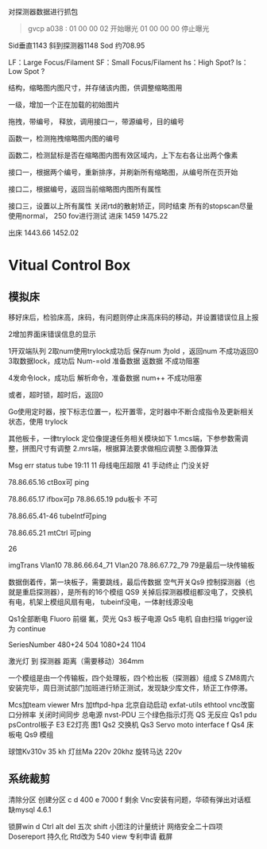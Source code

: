 对探测器数据进行抓包
> gvcp
a038 : 01 00 00 02 开始曝光
          01 00 00 00 停止曝光


Sid垂直1143 斜到探测器1148
Sod 约708.95

LF：Large Focus/Filament
SF：Small Focus/Filament
hs：High Spot?
ls： Low Spot ?

结构，缩略图内图尺寸，并存储该内图，供调整缩略图用

一级，增加一个正在加载的初始图片


拖拽，带编号，
释放，调用接口一，带源编号，目的编号


函数一，检测拖拽缩略图内图的编号

函数二，检测鼠标是否在缩略图内图有效区域内，上下左右各让出两个像素

接口一，根据两个编号，重新排序，并刷新所有缩略图，从编号所在页开始

接口二，根据编号，返回当前缩略图内图所有属性

接口三，设置以上所有属性
关闭rtd的散射矫正，同时结束
所有的stopscan尽量使用normal，
250 fov进行测试
进床
1459
1475.22

出床
1443.66
1452.02
# Vitual Control Box
## 模拟床
移好床后，检验床高，床码，有问题则停止床高床码的移动，并设置错误位且上报

2增加界面床错误信息的显示

1开双端队列
2取num使用trylock成功后
  保存num 为old ，返回num
不成功返回0
3取数据lock，成功后
  Num-=old
  准备数据 返数据
不成功阻塞


4发命令lock，成功后
 解析命令，准备数据 num++
不成功阻塞
 
或者，超时锁，超时后，返回0




Go使用定时器，按下标志位置一，松开置零，定时器中不断合成指令及更新相关状态，使用 trylock

其他板卡，一律trylock
定位像提速任务相关模块如下
1.mcs端，下参参数需调整，拼图尺寸有调整
2.mrs端，根据算法要求做相应调整
3.图像算法

Msg err status tube 19:11
11 母线电压超限
41 手动终止 门没关好

78.86.65.16 ctBox可 ping

78.86.65.17 ifbox可p
78.86.65.19 pdu板卡 不可

78.86.65.41-46 tubeIntf可ping

78.86.65.21 mtCtrl 可ping

26  

imgTrans
Vlan10  78.86.66.64_71 
Vlan20  78.86.67.72_79
               79是最后一块传输板

数据倒着传，第一块板子，需要跳线，最后传数据
空气开关Qs9 控制探测器（也就是重启探测器），是所有的16个模组
QS9 关掉后探测器模组都没电了，交换机有电，机架上模组风扇有电，
tubeinf没电，一体射线源没电

Qs1全部断电
 Fluoro 前缀 氟，荧光
Qs3 板子电源
Qs5 电机
自由扫描 trigger设为 continue

SeriesNumber 
480+24  504
1080+24 1104

激光灯 到 探测器 距离（需要移动）364mm

一个模组是由一个传输板，四个处理板，四个检出板（探测器）组成
S ZM8周六安装完毕，周日测试部门加班进行矫正测试，发现缺少库文件，矫正工作停滞。

Mcs加team viewer
Mrs 加tftpd-hpa  北京自动启动
        exfat-utils  ethtool
        vnc改窗口分辨率
        关闭时间同步
总电源  nvst-PDU 三个绿色指示灯亮
QS 无反应
Qs1 pdu psControl板子 E3 E2灯亮 图1
Qs2 交换机
Qs3
Servo moto interface f
Qs4 床板电
Qs9 模组

球馆Kv310v 35 kh
灯丝Ma 220v 20khz 
旋转马达  220v

## 系统裁剪
清除分区
创建分区 c d 400 e 7000 f 剩余
Vnc安装有问题，华硕有弹出对话框
缺mysql
4.6.1

锁屏win d
Ctrl alt del
五次 shift
小团注的计量统计
网络安全二十四项
Dosereport 持久化
Rtd改为 540 view
专利申请
截屏
